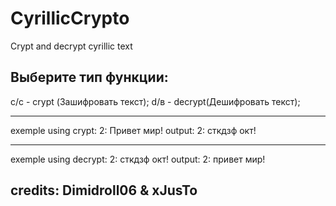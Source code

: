 # CyrillicCrypto

Crypt and decrypt cyrillic text

Выберите тип функции:
-----------------------------------

c/с - crypt (Зашифровать текст);
d/в - decrypt(Дешифровать текст);

-----------------------------------

exemple using crypt: 2: Привет мир!
output: 2: сткдзф окт!

-----------------------------------
exemple using decrypt: 2: сткдзф окт!
output: 2: привет мир!

credits: Dimidroll06 & xJusTo
-----------------------------------
